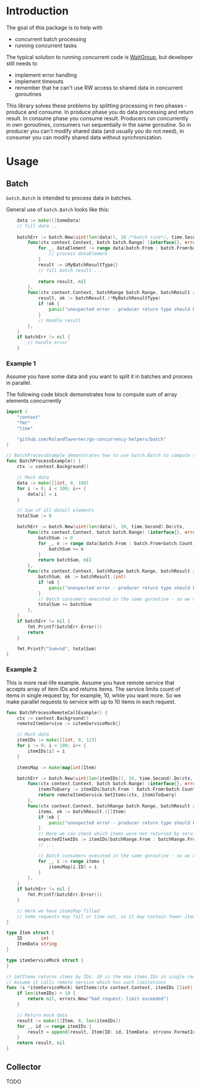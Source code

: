 # Introduction

The goal of this package is to help with
- concurrent batch processing
- running concurrent tasks

The typical solution to running concurrent code is [WaitGroup](https://gobyexample.com/waitgroups), but developer still needs to
- implement error handling
- implement timeouts
- remember that he can't use RW access to shared data in concurrent goroutines

This library solves these problems by splitting processing in two phases - produce and consume.
In produce phase you do data processing and return result. In consume phase you consume result.
Producers run concurrently in own goroutines, consumers run sequentially in the same goroutine.
So in producer you can't modify shared data (and usually you do not need), in consumer you can modify shared data without synchronization.


# Usage

## Batch

`batch.Batch` is intended to process data in batches.

General use of `batch.Batch` looks like this:
```go
    data := make([]SomeData)
    // fill data ...
    
	batchErr := batch.New(uint(len(data)), 10 /*batch size*/, time.Second).Do(ctx,
		func(ctx context.Context, batch batch.Range) (interface{}, error) {
			for _, dataElement := range data[batch.From : batch.From+batch.Count] {
                // process dataElement
			}
			result := &MyBatchResultType{}
            // fill batch result ...
            
			return result, nil
		},
		func(ctx context.Context, batchRange batch.Range, batchResult interface{}, err error) {
			result, ok := batchResult.(*MyBatchResultType)
			if !ok {
				panic("unexpected error - producer return type should be *MyBatchResultType")
			}
            // Handle result
		},
	)
	if batchErr != nil {
        // handle error
	}
```

### Example 1
Assume you have some data and you want to split it in batches and process in parallel.

The following code block demonstrates how to compute sum of array elements concurrently
```go
import (
    "context"
    "fmt"
    "time"

    "github.com/RolandTaverner/go-concurrency-helpers/batch"
)

// BatchProcessExample demonstrates how to use batch.Batch to compute sum of array elements in parallel
func BatchProcessExample() {
	ctx := context.Background()

	// Mock data
	data := make([]int, 0, 100)
	for i := 0; i < 100; i++ {
		data[i] = i
	}

	// Sum of all data[] elements
	totalSum := 0

	batchErr := batch.New(uint(len(data)), 10, time.Second).Do(ctx,
		func(ctx context.Context, batch batch.Range) (interface{}, error) {
			batchSum := 0
			for _, n := range data[batch.From : batch.From+batch.Count] {
				batchSum += n
			}
			return batchSum, nil
		},
		func(ctx context.Context, batchRange batch.Range, batchResult interface{}, err error) {
			batchSum, ok := batchResult.(int)
			if !ok {
				panic("unexpected error - producer return type should be int")
			}
			// Batch consumers executed in the same goroutine - so we can modify shared data, no need to synchronize here
			totalSum += batchSum
		},
	)
	if batchErr != nil {
		fmt.Printf(batchErr.Error())
		return
	}

	fmt.Printf("Sum=%d", totalSum)
}
```

### Example 2

This is more real-life example. Assume you have remote service that accepts array of item IDs and returns items.
The service limits count of items in single request by, for example, 10, while you want more.
So we make parallel requests to service with up to 10 items in each request.

```go
func BatchProcessRemoteCallExample() {
	ctx := context.Background()
	remoteItemService := &itemServiceMock{}

	// Mock data
	itemIDs := make([]int, 0, 123)
	for i := 0; i < 100; i++ {
		itemIDs[i] = i
	}

	itemsMap := make(map[int]Item)

	batchErr := batch.New(uint(len(itemIDs)), 10, time.Second).Do(ctx,
		func(ctx context.Context, batch batch.Range) (interface{}, error) {
			itemsToQuery := itemIDs[batch.From : batch.From+batch.Count]
			return remoteItemService.GetItems(ctx, itemsToQuery)
		},
		func(ctx context.Context, batchRange batch.Range, batchResult interface{}, err error) {
			items, ok := batchResult.([]Item)
			if !ok {
				panic("unexpected error - producer return type should be []Item")
			}
			// Here we can check which items were not returned by service and log this, for example
			expectedItemIDs := itemIDs[batchRange.From : batchRange.From+batchRange.Count]
			// ...

			// Batch consumers executed in the same goroutine - so we can modify shared data, no need to synchronize here
			for _, i := range items {
				itemsMap[i.ID] = i
			}
		},
	)
	if batchErr != nil {
		fmt.Printf(batchErr.Error())
	}

	// Here we have itemsMap filled
	// Some requests may fail or time out, so it may contain fewer items than requested
}

type Item struct {
	ID       int
	ItemData string
}

type itemServiceMock struct {
}

// GetItems returns items by IDs. 10 is the max items IDs in single request
// Assume it calls remote service which has such limitations
func (s *itemServiceMock) GetItems(ctx context.Context, itemIDs []int) ([]Item, error) {
	if len(itemIDs) > 10 {
		return nil, errors.New("bad request: limit exceeded")
	}

	// Return mock data
	result := make([]Item, 0, len(itemIDs))
	for _, id := range itemIDs {
		result = append(result, Item{ID: id, ItemData: strconv.FormatInt(int64(id), 10)})
	}
	return result, nil
}
```

## Collector

TODO 